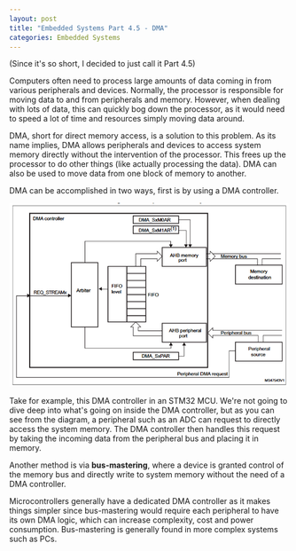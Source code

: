 ```yaml
---
layout: post
title: "Embedded Systems Part 4.5 - DMA"
categories: Embedded Systems
---
```

(Since it's so short, I decided to just call it Part 4.5)

Computers often need to process large amounts of data coming in from various peripherals and devices. Normally, the processor is responsible for moving data to and from peripherals and memory. However, when dealing with lots of data, this can quickly bog down the processor, as it would need to speed a lot of time and resources simply moving data around. 

DMA, short for direct memory access, is a solution to this problem. As its name implies, DMA allows peripherals and devices to access system memory directly without the intervention of the processor. This frees up the processor to do other things (like actually processing the data). DMA can also be used to move data from one block of memory to another. 

DMA can be accomplished in two ways, first is by using a DMA controller. 

<p align="center">
  <img src="/assets/dma_controller.png">
</p>

Take for example, this DMA controller in an STM32 MCU. We're not going to dive deep into what's going on inside the DMA controller, but as you can see from the diagram, a peripheral such as an ADC can request to directly access the system memory. The DMA controller then handles this request by taking the incoming data from the peripheral bus and placing it in memory. 

Another method is via **bus-mastering**, where a device is granted control of the memory bus and directly write to system memory without the need of a DMA controller. 

Microcontrollers generally have a dedicated DMA controller as it makes things simpler since bus-mastering would require each peripheral to have its own DMA logic, which can increase complexity, cost and power consumption. Bus-mastering is generally found in more complex systems such as PCs. 